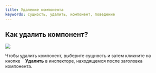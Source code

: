 ```yaml
---
title: Удаление компонента
keywords: сущность, удалить, компонент, поведение
---
```


## Как удалить компонент?

<img src="https://s3-eu-west-1.amazonaws.com/static.playcanvas.com/instructions/remove_component.jpg" />

Чтобы удалить компонент, выберите сущность и затем кликните на кнопке **<span class="font-icon">&#57636;</span> Удалить** в инспекторе, находящемся после заголовка компонента.

